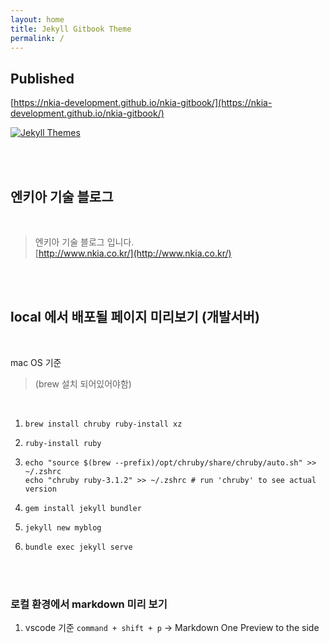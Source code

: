 ```yaml
---
layout: home
title: Jekyll Gitbook Theme
permalink: /
---
```


## Published

[https://nkia-development.github.io/nkia-gitbook/](https://nkia-development.github.io/nkia-gitbook/)

[![Jekyll Themes](https://img.shields.io/badge/featured%20on-JekyllThemes-red.svg)](https://jekyll-themes.com/jekyll-gitbook/)

<br>
<br>

## 엔키아 기술 블로그

<br>

> 엔키아 기술 블로그 입니다.  
> [http://www.nkia.co.kr/](http://www.nkia.co.kr/)

<br>
<br>

## local 에서 배포될 페이지 미리보기 (개발서버)

<br>

mac OS 기준

> (brew 설치 되어있어야함)

<br>

1. ```
   brew install chruby ruby-install xz
   ```

2. ```
   ruby-install ruby
   ```

3. ```echo "source $(brew --prefix)/opt/chruby/share/chruby/chruby.sh" >> ~/.zshrc
   echo "source $(brew --prefix)/opt/chruby/share/chruby/auto.sh" >> ~/.zshrc
   echo "chruby ruby-3.1.2" >> ~/.zshrc # run 'chruby' to see actual version
   ```

4. ```
   gem install jekyll bundler
   ```
5. ```
   jekyll new myblog
   ```

6. ```
   bundle exec jekyll serve
   ```

<br>
<br>

### 로컬 환경에서 markdown 미리 보기

1. vscode 기준 `command + shift + p` -> Markdown One Preview to the side
